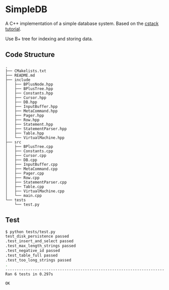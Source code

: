 # SimpleDB

A C++ implementation of a simple database system. Based on the [cstack tutorial](https://cstack.github.io/db_tutorial/).

Use B+ tree for indexing and storing data.

## Code Structure

```
.
├── CMakelists.txt
├── README.md
├── include
│   ├── BPlusNode.hpp
│   ├── BPlusTree.hpp
│   ├── Constants.hpp
│   ├── Cursor.hpp
│   ├── DB.hpp
│   ├── InputBuffer.hpp
│   ├── MetaCommand.hpp
│   ├── Pager.hpp
│   ├── Row.hpp
│   ├── Statement.hpp
│   ├── StatementParser.hpp
│   ├── Table.hpp
│   └── VirtualMachine.hpp
├── src
│   ├── BPlusTree.cpp
│   ├── Constants.cpp
│   ├── Cursor.cpp
│   ├── DB.cpp
│   ├── InputBuffer.cpp
│   ├── MetaCommand.cpp
│   ├── Pager.cpp
│   ├── Row.cpp
│   ├── StatementParser.cpp
│   ├── Table.cpp
│   ├── VirtualMachine.cpp
│   └── main.cpp
└── tests
    └── test.py
```

## Test

```bash
$ python tests/test.py
test_disk_persistence passed
.test_insert_and_select passed
.test_max_length_strings passed
.test_negative_id passed
.test_table_full passed
.test_too_long_strings passed
.
----------------------------------------------------------------------
Ran 6 tests in 0.297s

OK
```